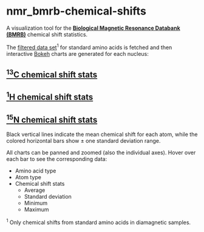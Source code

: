 # nmr_bmrb-chemical-shifts

A visualization tool for the [**Biological Magnetic Resonance Databank (BMRB)**](http://www.bmrb.wisc.edu/) chemical shift statistics.

The [filtered data set](http://www.bmrb.wisc.edu/ref_info/stats.php?set=filt&restype=aa&output=html)<sup>1</sup> for standard amino acids is fetched and then interactive [Bokeh](https://docs.bokeh.org/en/latest/index.html)
charts are generated for each nucleus:

## [<sup>13</sup>C chemical shift stats](https://miguelarbesu.github.io/nmr_bmrb-chemical-shifts/html/C_bmrb_cs_stats_filtered.html) 

## [<sup>1</sup>H chemical shift stats](https://miguelarbesu.github.io/nmr_bmrb-chemical-shifts/html/H_bmrb_cs_stats_filtered.html)

## [<sup>15</sup>N chemical shift stats](https://miguelarbesu.github.io/nmr_bmrb-chemical-shifts/html/N_bmrb_cs_stats_filtered.html)

Black vertical lines indicate the mean chemical shift for each atom, while
the colored horizontal bars show ± one standard deviation range.

All charts can be panned and zoomed (also the individual axes).
Hover over each bar to see the corresponding data:

- Amino acid type
- Atom type
- Chemical shift stats
    - Average
    - Standard deviation
    - Minimum
    - Maximum

<sup>1</sup> Only chemical shifts from standard amino acids in diamagnetic samples.

